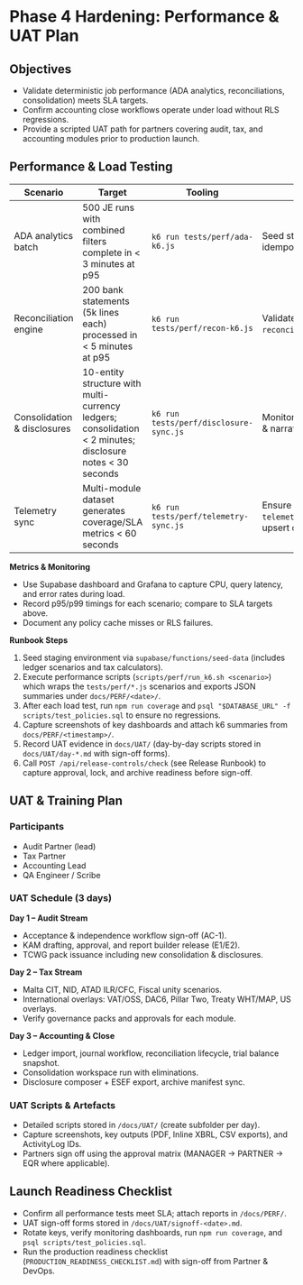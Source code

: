 # Phase 4 Hardening: Performance & UAT Plan

## Objectives
- Validate deterministic job performance (ADA analytics, reconciliations, consolidation) meets SLA targets.
- Confirm accounting close workflows operate under load without RLS regressions.
- Provide a scripted UAT path for partners covering audit, tax, and accounting modules prior to production launch.

## Performance & Load Testing

| Scenario | Target | Tooling | Notes |
| --- | --- | --- | --- |
| ADA analytics batch | 500 JE runs with combined filters complete in < 3 minutes at p95 | `k6 run tests/perf/ada-k6.js` | Seed staging with 100k journal entries; assert idempotency (no duplicate runs). |
| Reconciliation engine | 200 bank statements (5k lines each) processed in < 5 minutes at p95 | `k6 run tests/perf/recon-k6.js` | Validate unresolved items + PDF generation; ensure `reconciliation_items` RLS intact. |
| Consolidation & disclosures | 10-entity structure with multi-currency ledgers; consolidation < 2 minutes; disclosure notes < 30 seconds | `k6 run tests/perf/disclosure-sync.js` | Monitor Supabase CPU/IO usage; validate eliminations & narrative output. |
| Telemetry sync | Multi-module dataset generates coverage/SLA metrics < 60 seconds | `k6 run tests/perf/telemetry-sync.js` | Ensure `telemetry_service_levels`/`telemetry_coverage_metrics` upsert correctly. |

**Metrics & Monitoring**
- Use Supabase dashboard and Grafana to capture CPU, query latency, and error rates during load.
- Record p95/p99 timings for each scenario; compare to SLA targets above.
- Document any policy cache misses or RLS failures.

**Runbook Steps**
1. Seed staging environment via `supabase/functions/seed-data` (includes ledger scenarios and tax calculators).
2. Execute performance scripts (`scripts/perf/run_k6.sh <scenario>`) which wraps the
   `tests/perf/*.js` scenarios and exports JSON summaries under `docs/PERF/<date>/`.
3. After each load test, run `npm run coverage` and `psql "$DATABASE_URL" -f scripts/test_policies.sql` to ensure no regressions.
4. Capture screenshots of key dashboards and attach k6 summaries from `docs/PERF/<timestamp>/`.
5. Record UAT evidence in `docs/UAT/` (day-by-day scripts stored in `docs/UAT/day-*.md` with sign-off forms).
6. Call `POST /api/release-controls/check` (see Release Runbook) to capture approval, lock, and archive readiness before sign-off.

## UAT & Training Plan

### Participants
- Audit Partner (lead)
- Tax Partner
- Accounting Lead
- QA Engineer / Scribe

### UAT Schedule (3 days)

**Day 1 – Audit Stream**
- Acceptance & independence workflow sign-off (AC-1).
- KAM drafting, approval, and report builder release (E1/E2).
- TCWG pack issuance including new consolidation & disclosures.

**Day 2 – Tax Stream**
- Malta CIT, NID, ATAD ILR/CFC, Fiscal unity scenarios.
- International overlays: VAT/OSS, DAC6, Pillar Two, Treaty WHT/MAP, US overlays.
- Verify governance packs and approvals for each module.

**Day 3 – Accounting & Close**
- Ledger import, journal workflow, reconciliation lifecycle, trial balance snapshot.
- Consolidation workspace run with eliminations.
- Disclosure composer + ESEF export, archive manifest sync.

### UAT Scripts & Artefacts
- Detailed scripts stored in `/docs/UAT/` (create subfolder per day).
- Capture screenshots, key outputs (PDF, Inline XBRL, CSV exports), and ActivityLog IDs.
- Partners sign off using the approval matrix (MANAGER → PARTNER → EQR where applicable).

## Launch Readiness Checklist
- Confirm all performance tests meet SLA; attach reports in `/docs/PERF/`.
- UAT sign-off forms stored in `/docs/UAT/signoff-<date>.md`.
- Rotate keys, verify monitoring dashboards, run `npm run coverage`, and `psql scripts/test_policies.sql`.
- Run the production readiness checklist (`PRODUCTION_READINESS_CHECKLIST.md`) with sign-off from Partner & DevOps.
